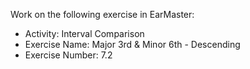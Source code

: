 Work on the following exercise in EarMaster:
- Activity: Interval Comparison
- Exercise Name: Major 3rd & Minor 6th - Descending
- Exercise Number: 7.2
